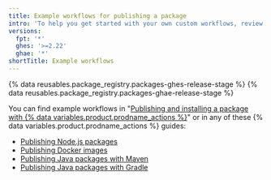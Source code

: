 ```yaml
---
title: Example workflows for publishing a package
intro: 'To help you get started with your own custom workflows, review some example workflows for publishing packages.'
versions:
  fpt: '*'
  ghes: '>=2.22'
  ghae: '*'
shortTitle: Example workflows
---
```


{% data reusables.package_registry.packages-ghes-release-stage %}
{% data reusables.package_registry.packages-ghae-release-stage %}

You can find example workflows in "[Publishing and installing a package with {% data variables.product.prodname_actions %}](/packages/managing-github-packages-using-github-actions-workflows/publishing-and-installing-a-package-with-github-actions)" or in any of these {% data variables.product.prodname_actions %} guides:

  - [Publishing Node.js packages](/actions/guides/publishing-nodejs-packages)
  - [Publishing Docker images](/actions/guides/publishing-docker-images)
  - [Publishing Java packages with Maven](/actions/guides/publishing-java-packages-with-maven)
  - [Publishing Java packages with Gradle](/actions/guides/publishing-java-packages-with-gradle)

